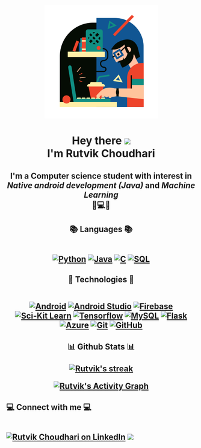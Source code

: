<div align="center"><a href="#"><img width="auto" height="auto" src="https://github.com/Rutvik-C/Rutvik-C/blob/main/pro_ills.png"/></a></div>
<h1 align="center">Hey there <img src="https://raw.githubusercontent.com/MartinHeinz/MartinHeinz/master/wave.gif" width="30px"> <br/> I'm Rutvik Choudhari </h1>
<h2 align="center">I'm a Computer science student with interest in <i>Native android development (Java)</i> and <i>Machine Learning</i><br>📱💻🤖</h2>

<h2 align="center">📚 Languages 📚<br/><br/>
  <p align="center"> 
    <a href="#"><img alt="Python" width="50px" src="https://img.icons8.com/color/48/000000/python.png"/></a> 
    <a href="#"><img alt="Java" width="50px" src="https://img.icons8.com/color/48/000000/java-coffee-cup-logo.png"/></a>
    <a href="#"><img alt="C" width="50px" src="https://img.icons8.com/color/452/c-programming.png"/></a>
    <a href="#"><img alt="SQL" width="50px" src="https://img.icons8.com/fluency/48/000000/database.png"/></a>
</p>
</h2>

<h2 align="center">🚀 Technologies 🚀<br/><br/>
  <p align="center"> 
    <a href="#"><img alt="Android" width="50px" src="https://img.icons8.com/fluency/48/000000/android-os.png"/></a> 
    <a href="#"><img alt="Android Studio" width="50px" src="https://2.bp.blogspot.com/-tzm1twY_ENM/XlCRuI0ZkRI/AAAAAAAAOso/BmNOUANXWxwc5vwslNw3WpjrDlgs9PuwQCLcBGAsYHQ/s1600/pasted%2Bimage%2B0.png"/></a>
    <a href="#"><img alt="Firebase" width="50px" src="https://img.icons8.com/color/452/firebase.png"/></a>
    <a href="#"><img alt="Sci-Kit Learn" align="top" width="50px" src="https://upload.wikimedia.org/wikipedia/commons/thumb/0/05/Scikit_learn_logo_small.svg/1280px-Scikit_learn_logo_small.svg.png"/></a>
    <a href="#"><img alt="Tensorflow" width="50px" src="https://img.icons8.com/color/96/000000/tensorflow.png"/></a>
    <a href="#"><img alt="MySQL" width="50px" src="https://pngimg.com/uploads/mysql/mysql_PNG23.png"/></a>
    <a href="#"><img alt="Flask" width="50px" src="https://cdn.freebiesupply.com/logos/thumbs/2x/flask-logo.png"/></a>
    <a href="#"><img alt="Azure" width="50px" src="https://img.icons8.com/color/96/000000/azure-1.png"/></a>
    <a href="#"><img alt="Git" width="50px" src="https://img.icons8.com/color/96/000000/git.png"/></a>
    <a href="#"><img alt="GitHub" width="50px" src="https://img.icons8.com/color/48/000000/github--v1.png"/></a>
</p>
</h2>

<h2 align="center">📊 Github Stats 📊<br><br>
    <a href="#">
        <img title="🔥 Get streak stats for your profile at git.io/streak-stats" alt="Rutvik's streak" src="https://github-readme-streak-stats.herokuapp.com/?user=Rutvik-C&theme=black-ice&hide_border=true&stroke=0000&background=060A0CD0"/>
    </a>
  
  <a href="#"><img alt="Rutvik's Activity Graph" src="https://activity-graph.herokuapp.com/graph?username=Rutvik-C&bg_color=0D1117&color=5BCDEC&line=5BCDEC&point=FFFFFF&hide_border=true" /></a>
  
</h2>    

<h2 align="left">💻 Connect with me 💻<br/><br/>
  <p align="left">
    <a href = "https://www.linkedin.com/in/rutvik-choudhari-76b4311b4/"><img alt="Rutvik Choudhari on LinkedIn" src="https://img.icons8.com/fluent/48/000000/linkedin.png"/></a>
    <a href = "https://www.instagram.com/rutvik_c14/"><img src="https://img.icons8.com/fluent/48/000000/instagram-new.png"/></a>
  </p>
</h2>



